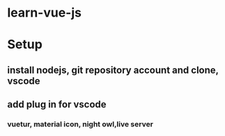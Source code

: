 # learn-vue-js
# Setup
## install nodejs, git repository account and clone, vscode
## add plug in for vscode
### vuetur, material icon, night owl,live server